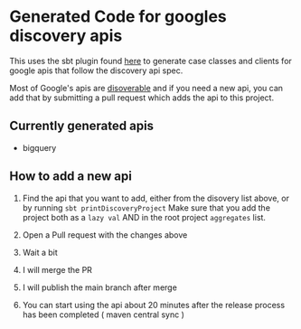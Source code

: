 # Generated Code for googles discovery apis

This uses the sbt plugin found [here](https://github.com/hamnis/google-discovery-scala) to generate 
case classes and clients for google apis that follow the discovery api spec.

Most of Google's apis are [disoverable](https://discovery.googleapis.com/discovery/v1/apis)
and if you need a new api, you can add that by submitting a pull request which adds the api to this project.

## Currently generated apis
- bigquery

## How to add a new api

1. Find the api that you want to add, either from the disovery list above, or by running
   `sbt printDiscoveryProject`
   Make sure that you add the project both as a `lazy val` AND in the root project `aggregates` list.

2. Open a Pull request with the changes above
3. Wait a bit
4. I will merge the PR
5. I will publish the main branch after merge
6. You can start using the api about 20 minutes after the release process has been completed ( maven central sync )
